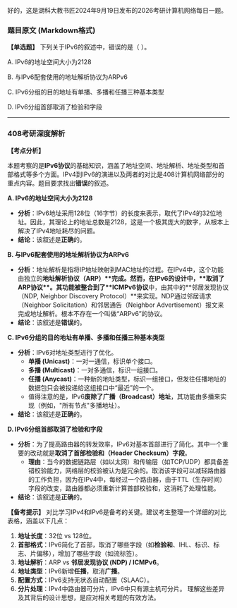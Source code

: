 好的，这是湖科大教书匠2024年9月19日发布的2026考研计算机网络每日一题。

### 题目原文 (Markdown格式)

**【单选题】** 下列关于IPv6的叙述中，错误的是（ ）。

A. IPv6的地址空间大小为2128 

B. 与IPv6配套使用的地址解析协议为ARPv6 

C. IPv6分组的目的地址有单播、多播和任播三种基本类型 

D. IPv6分组首部取消了检验和字段

------

### 408考研深度解析

**【考点分析】**

本题考察的是**IPv6协议**的基础知识，涵盖了地址空间、地址解析、地址类型和首部格式等多个方面。IPv4到IPv6的演进以及两者的对比是408计算机网络部分的重点内容。题目要求找出**错误**的叙述。

**A. IPv6的地址空间大小为2128**

- **分析**：IPv6地址采用128位（16字节）的长度来表示，取代了IPv4的32位地址。因此，其理论上的地址总数是2128，这是一个极其庞大的数字，从根本上解决了IPv4地址耗尽的问题。
- **结论**：该叙述是**正确**的。

**B. 与IPv6配套使用的地址解析协议为ARPv6**

- **分析**：地址解析是指将IP地址映射到MAC地址的过程。在IPv4中，这个功能由独立的**地址解析协议（ARP）\**完成。然而，在IPv6的设计中，\*\*取消了ARP协议\*\*。其功能被整合到了\**ICMPv6协议**中，由其中的**邻居发现协议（NDP, Neighbor Discovery Protocol）**来实现。NDP通过邻居请求（Neighbor Solicitation）和邻居通告（Neighbor Advertisement）报文来完成地址解析。根本不存在一个叫做“ARPv6”的协议。
- **结论**：该叙述是**错误**的。

**C. IPv6分组的目的地址有单播、多播和任播三种基本类型**

- **分析**：IPv6对地址类型进行了优化。
  - **单播 (Unicast)**：一对一通信，标识单个接口。
  - **多播 (Multicast)**：一对多通信，标识一组接口。
  - **任播 (Anycast)**：一种新的地址类型，标识一组接口，但发往任播地址的数据包只会被投递给这组接口中“最近”的一个。
  - 值得注意的是，IPv6**废除了广播（Broadcast）地址**，其功能由多播来实现（例如，"所有节点"多播地址）。
- **结论**：该叙述是**正确**的。

**D. IPv6分组首部取消了检验和字段**

- **分析**：为了提高路由器的转发效率，IPv6对基本首部进行了简化。其中一个重要的改动就是**取消了首部检验和（Header Checksum）字段**。
  - **理由**：当今的数据链路层（如以太网）和传输层（如TCP/UDP）都具备差错校验能力，网络层的校验被认为是冗余的。取消该字段可以减轻路由器的工作负担，因为在IPv4中，每经过一个路由器，由于TTL（生存时间）字段的改变，路由器都必须重新计算首部校验和，这消耗了处理性能。
- **结论**：该叙述是**正确**的。

**【备考提示】** 对比学习IPv4和IPv6是备考的关键。建议考生整理一个详细的对比表格，涵盖以下几点：

1. **地址长度**：32位 vs 128位。
2. **首部格式**：IPv6简化了首部，取消了哪些字段（如**检验和**、IHL、标识、标志、片偏移），增加了哪些字段（如流标签）。
3. **地址解析**：ARP vs **邻居发现协议 (NDP) / ICMPv6**。
4. **地址类型**：IPv6新增**任播**，取消**广播**。
5. **配置方式**：IPv6支持无状态自动配置（SLAAC）。
6. **分片处理**：IPv4中路由器可分片，IPv6中只有源主机可分片。 理解这些差异及其背后的设计思想，是应对相关考题的有效方法。